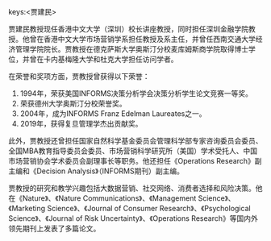 keys:<贾建民>


贾建民教授现任香港中文大学（深圳）校长讲座教授，同时担任深圳金融学院教授。他曾在香港中文大学市场营销学系担任教授及系主任，并曾任西南交通大学经济管理学院院长。贾教授在德克萨斯大学奥斯汀分校麦库姆斯商学院取得博士学位，并曾在卡内基梅隆大学和杜克大学担任访问学者。

在荣誉和奖项方面，贾教授曾获得以下荣誉：

1. 1994年，荣获美国INFORMS决策分析学会决策分析学生论文竞赛一等奖。
2. 荣获德州大学奥斯汀分校荣誉奖。
3. 2004年，成为INFORMS Franz Edelman Laureates之一。
4. 2019年，获得复旦管理学杰出贡献奖。

此外，贾教授还曾担任国家自然科学基金委员会管理科学部专家咨询委员会委员、全国MBA教育指导委员会委员、市场营销科学研究所（美国）学术受托人、中国市场营销协会学术委员会副理事长等职务。他还担任《Operations Research》副主编和《Decision Analysis》（INFORMS期刊）副主编。

贾教授的研究和教学兴趣包括大数据营销、社交网络、消费者选择和风险决策。他在《Nature》、《Nature Communications》、《Management Science》、《Marketing Science》、《Journal of Consumer Research》、《Psychological Science》、《Journal of Risk Uncertainty》、《Operations Research》等国内外领先期刊上发表了多篇论文。